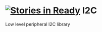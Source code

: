 [![Stories in Ready](https://badge.waffle.io/farving/i2c.png?label=ready)](https://waffle.io/farving/i2c)
I2C
===

Low level peripheral I2C library
